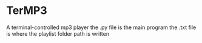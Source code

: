 # TerMP3
A terminal-controlled mp3 player
the .py file is the main program
the .txt file is where the playlist folder path is written
